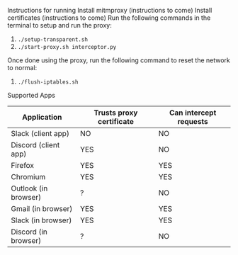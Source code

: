 Instructions for running
Install mitmproxy (instructions to come)
Install certificates (instructions to come)
Run the following commands in the terminal to setup and run the proxy:
1. `./setup-transparent.sh`
2. `./start-proxy.sh interceptor.py`

Once done using the proxy, run the following command to reset the network to normal:
1. `./flush-iptables.sh`


Supported Apps

Application | Trusts proxy certificate | Can intercept requests 
--- | --- | --- 
Slack (client app) | NO | NO 
Discord (client app) | YES | NO
Firefox | YES | YES
Chromium | YES | YES
Outlook (in browser) | ? | NO
Gmail (in browser) | YES | YES
Slack (in browser) | YES | YES
Discord (in browser) | ? | NO

